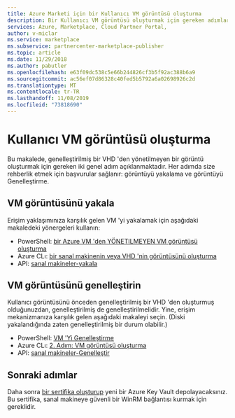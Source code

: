 ```yaml
---
title: Azure Marketi için bir Kullanıcı VM görüntüsü oluşturma
description: Bir Kullanıcı VM görüntüsü oluşturmak için gereken adımları ve başvuruları listeler.
services: Azure, Marketplace, Cloud Partner Portal,
author: v-miclar
ms.service: marketplace
ms.subservice: partnercenter-marketplace-publisher
ms.topic: article
ms.date: 11/29/2018
ms.author: pabutler
ms.openlocfilehash: e63f09dc538c5e66b244826cf3b5f92ac388b6a9
ms.sourcegitcommit: ac56ef07d86328c40fed5b5792a6a02698926c2d
ms.translationtype: MT
ms.contentlocale: tr-TR
ms.lasthandoff: 11/08/2019
ms.locfileid: "73818690"
---
```

# <a name="create-a-user-vm-image"></a>Kullanıcı VM görüntüsü oluşturma

Bu makalede, genelleştirilmiş bir VHD 'den yönetilmeyen bir görüntü oluşturmak için gereken iki genel adım açıklanmaktadır.  Her adımda size rehberlik etmek için başvurular sağlanır: görüntüyü yakalama ve görüntüyü Genelleştirme.


## <a name="capture-the-vm-image"></a>VM görüntüsünü yakala

Erişim yaklaşımınıza karşılık gelen VM 'yi yakalamak için aşağıdaki makaledeki yönergeleri kullanın:

-  PowerShell: [bir Azure VM 'den YÖNETILMEYEN VM görüntüsü oluşturma](../../../virtual-machines/windows/capture-image-resource.md)
-  Azure CLı: [bir sanal makinenin veya VHD 'nin görüntüsünü oluşturma](../../../virtual-machines/linux/capture-image.md)
-  API: [sanal makineler-yakala](https://docs.microsoft.com/rest/api/compute/virtualmachines/capture)


## <a name="generalize-the-vm-image"></a>VM görüntüsünü genelleştirin

Kullanıcı görüntüsünü önceden genelleştirilmiş bir VHD 'den oluşturmuş olduğunuzdan, genelleştirilmiş de genelleştirilmelidir.  Yine, erişim mekanizmanıza karşılık gelen aşağıdaki makaleyi seçin.  (Diski yakalandığında zaten genelleştirilmiş bir durum olabilir.)

-  PowerShell: [VM 'Yi Genelleştirme](https://docs.microsoft.com/azure/virtual-machines/windows/sa-copy-generalized#generalize-the-vm)
-  Azure CLı: [2. Adım: VM görüntüsü oluşturma](https://docs.microsoft.com/azure/virtual-machines/linux/capture-image#step-2-create-vm-image)
-  API: [sanal makineler-Genelleştir](https://docs.microsoft.com/rest/api/compute/virtualmachines/generalize)


## <a name="next-steps"></a>Sonraki adımlar

Daha sonra [bir sertifika oluşturup](cpp-create-key-vault-cert.md) yeni bir Azure Key Vault depolayacaksınız.  Bu sertifika, sanal makineye güvenli bir WinRM bağlantısı kurmak için gereklidir.
